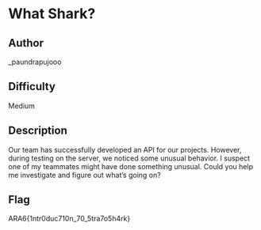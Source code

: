 # What Shark?

## Author

_paundrapujooo

## Difficulty

Medium

## Description

Our team has successfully developed an API for our projects. However, during testing on the server, we noticed some unusual behavior. I suspect one of my teammates might have done something unusual. Could you help me investigate and figure out what’s going on?

## Flag

ARA6{1ntr0duc710n_70_5tra7o5h4rk}